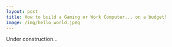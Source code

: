 ```yaml
---
layout: post
title: How to build a Gaming or Work Computer... on a budget!
image: /img/hello_world.jpeg
---
```


Under construction...
